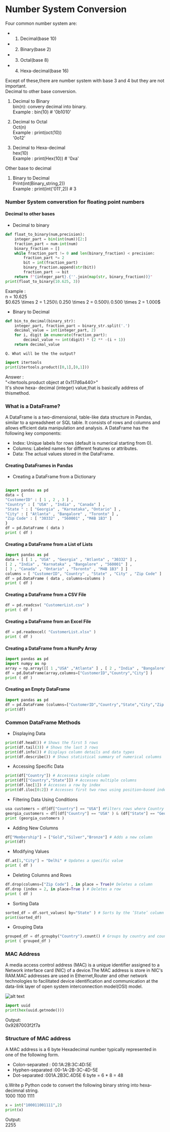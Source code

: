 # Number System Conversion

Four common number system are:<br>
- 1. Decimal(base 10)
- 2. Binary(base 2)
- 3. Octal(base 8)
- 4. Hexa-decimal(base 16)

Except of these,there are number system with base 3 and 4 but they are not important.<br>
Decimal to other base conversion.<br>

1. Decimal to Binary<br>
bin(n): convery decimal into binary.<br>
Example : bin(10) # '0b1010'

2. Decimal to Octal<br>
Oct(n)<br>
Example : print(oct(10))<br>
'0o12'

3. Decimal to Hexa-decimal<br>
hex(10)<br>
Example : print(Hex(10)) # '0xa'

Other base to decimal<br>

1. Binary to Decimal<br>
Print(int(Binary_string,2))<br>
Example : print(int('011',2)) # 3 <br>

### Number System converstion for floating point numbers<br>
#### Decimal to other bases<br>
- Decimal to binary<br>

```python
def float_to_binary(num,precision):
    integer_part = bin(int(num))[2:]
    fraction_part = num-int(num)
    binary_fraction = []
    while fraction_part != 0 and len(binary_fraction) < precision:
        fraction_part *= 2
        bit = int(fraction_part)
        binary_fraction.append(str(bit))
        fraction_part -= bit
    return f"{integer_part}.{''.join(map(str, binary_fraction))}"
print(float_to_binary(10.625, 3))
```
Example :<br>
n = 10.625<br>
$0.625 \times 2 = 1.250\\
0.250 \times 2 = 0.500\\
0.500 \times 2 = 1.000$<br>


- Binary to Decimal
```python
def bin_to_decimal(binary_str):
    integer_part, fraction_part = binary_str.split('.')
    decimal_value = int(integer_part, 2)
    for i, digit in enumerate(fraction_part):
        decimal_value += int(digit) * (2 ** -(i + 1))
    return decimal_value
```
`Q. What will be the the output?`<br>
```python
import itertools
print(itertools.product([0,1],[0,1]))
```
Answer :<br>
"<itertools.product object at 0x117d6a440>"<br>
It's show hexa- decimal (integer) value,that is basically address of thismethod.<br>

### What is a DataFrame?
A DataFrame is a two-dimensional, table-like data structure in Pandas, similar to a spreadsheet or SQL table. It consists of rows and columns and allows efficient data manipulation and analysis.
A DataFrame has the following key components:
- Index: Unique labels for rows (default is numerical starting from 0).
- Columns: Labeled names for different features or attributes.
- Data: The actual values stored in the DataFrame.

#### Creating DataFrames in Pandas
- Creating a DataFrame from a Dictionary
```python

import pandas as pd
data = {
"CustomerID" : [ 1 , 2 , 3 ] ,
"Country" : [ "USA" , "India" , "Canada" ] ,
"State " : [ "Georgia" , "Karnataka", "Ontario" ] ,
"City" : [ "Atlanta" , "Bangalore" , "Toronto" ] ,
"Zip Code" : [ "30332" , "560001" , "M4B 1B3" ]
}
df = pd.DataFrame ( data )
print ( df )
```

#### Creating a DataFrame from a List of Lists
```python
import pandas as pd
data = [ [ 1 , "USA" , "Georgia" , "Atlanta" , "30332" ] ,
[ 2 , "India" , "Karnataka" , "Bangalore" , "560001" ] ,
[ 3 , "Canada" , "Ontario" , "Toronto" , "M4B 1B3" ] ]
columns = [ "CustomerID", "Country" , "State" , "City" , "Zip Code" ]
df = pd.DataFrame ( data , columns=columns )
print ( df )
```

#### Creating a DataFrame from a CSV File
```python
df = pd.readcsv( "CustomerList.csv" )
print ( df )
```

#### Creating a DataFrame from an Excel File
```python
df = pd.readexcel( "CustomerList.xlsx" )
print ( df )
```

#### Creating a DataFrame from a NumPy Array
```python
import pandas as pd
import numpy as np
array = np.array([[ 1 ,"USA" ,"Atlanta" ] , [ 2 , "India" , "Bangalore"] , [ 3 ,"Canada" ,"Toronto"]])
df = pd.DataFrame(array,columns=["CustomerID","Country","City"] )
print ( df )
```

#### Creating an Empty DataFrame

```python
import pandas as pd
df = pd.DataFrame (columns=["CustomerID","Country","State","City","Zip Code"] )
print(df)
```

### Common DataFrame Methods
- Displaying Data
```python
print(df.head()) # Shows the first 5 rows
print(df.tail(3)) # Shows the last 3 rows
print(df.info()) # Displays column details and data types
print(df.describe()) # Shows statistical summary of numerical columns
```

- Accessing Specific Data
```python
print(df["Country"]) # Accessesa single column
print(df[["Country","State"]]) # Accesses multiple columns
print(df.loc[1]) # Accesses a row by index
print(df.iloc[0:2]) # Accesses first two rows using position−based indexing
```

- Filtering Data Using Conditions
```python
usa customers = df[df["Country"] == "USA"] #Filters rows where Country is USA
georgia_customers = df[(df["Country"] == "USA" ) & (df["State"] == "Georgia") ]
print (georgia_customers )
```

- Adding New Columns
```python
df["Membership"] = ["Gold","Silver","Bronze"] # Adds a new column
print(df)
```

- Modifying Values
``` python
df.at[1,"City"] = "Delhi" # Updates a specific value
print ( df )
```

- Deleting Columns and Rows
```python
df.drop(columns=["Zip Code"] , in place = True)# Deletes a column
df.drop (index = 2, in place=True ) # Deletes a row
print ( df )
```

- Sorting Data
```python
sorted_df = df.sort_values( by="State" ) # Sorts by the ’State’ column
print(sorted_df)
```

- Grouping Data
```python
grouped_df = df.groupby("Country").count() # Groups by country and count sentrie
print ( grouped_df )
```

### MAC Address<br>
A media access control address (MAC) is a unique identifier assigned to a Network interface card (NIC) of a device.The MAC address is store in NIC's RAM.MAC addresses are used in Ethernet,Router and other network technologies to facilitated device identification and communication at the data-link layer of open system interconnection model(OSI) model.

![alt text](image.png)<br>
```python
import uuid
print(hex(uuid.getnode()))
```
Output:<br>
0x9287003f2f7a<br>

### Structure of MAC address
A MAC address is a 6 byte Hexadecimal number typically represented in one of the following form.<br>
- Colon-separated : 00:1A:2B:3C:4D:5E
- Hyphen-separated :00-1A-2B-3C-4D-5E
- Dot-separated :001A.2B3C.4D5E
6 byte = 6 * 8 = 48<br>

`Q`.Write p Python code to convert the following binary string into hexa-decimnal string.<br>
1000 1100 1111<br>

```python
x = int("100011001111",2)
print(x)

```
Output:<br>
2255<br>

